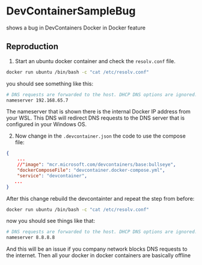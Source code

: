 # DevContainerSampleBug

shows a bug in DevContainers Docker in Docker feature

## Reproduction

1. Start an ubuntu docker container and check the `resolv.conf` file.

```bash
docker run ubuntu /bin/bash -c "cat /etc/resolv.conf"
```

you should see something like this:

```bash
# DNS requests are forwarded to the host. DHCP DNS options are ignored.
nameserver 192.168.65.7
```

The nameserver that is shown there is the internal Docker IP address from your WSL. This DNS will redirect DNS requests to the DNS server that is configured in your Windows OS.

2. Now change in the `.devcontainer.json` the code to use the compose file:

```json
{
    ...
    //"image": "mcr.microsoft.com/devcontainers/base:bullseye",
    "dockerComposeFile": "devcontainer.docker-compose.yml",
    "service": "devcontainer",
   ...
}
```

After this change rebuild the devcontainter and repeat the step from before:

```bash
docker run ubuntu /bin/bash -c "cat /etc/resolv.conf"
```

now you should see things like that:

```bash
# DNS requests are forwarded to the host. DHCP DNS options are ignored.
nameserver 8.8.8.8
```

And this will be an issue if you company network blocks DNS requests to the internet. Then all your docker in docker containers are basically offline